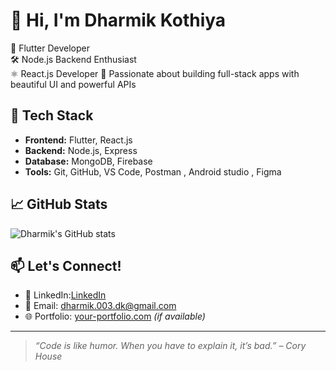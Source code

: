 # 👋 Hi, I'm Dharmik Kothiya

💙 Flutter Developer  
🛠️ Node.js Backend Enthusiast  
⚛️ React.js Developer
🚀 Passionate about building full-stack apps with beautiful UI and powerful APIs

## 🔧 Tech Stack
- **Frontend:** Flutter, React.js 
- **Backend:** Node.js, Express
- **Database:** MongoDB, Firebase
- **Tools:** Git, GitHub, VS Code, Postman , Android studio , Figma 

## 📈 GitHub Stats
![Dharmik's GitHub stats](https://github.com/Dharmikkothiya)

## 📫 Let's Connect!
- 💼 LinkedIn:[LinkedIn](https://www.linkedin.com/in/dharmik-kothiya-3b2a771bb)
- 📧 Email: dharmik.003.dk@gmail.com
- 🌐 Portfolio: [your-portfolio.com](https://your-portfolio.com) *(if available)*

---
> *“Code is like humor. When you have to explain it, it’s bad.” – Cory House*
